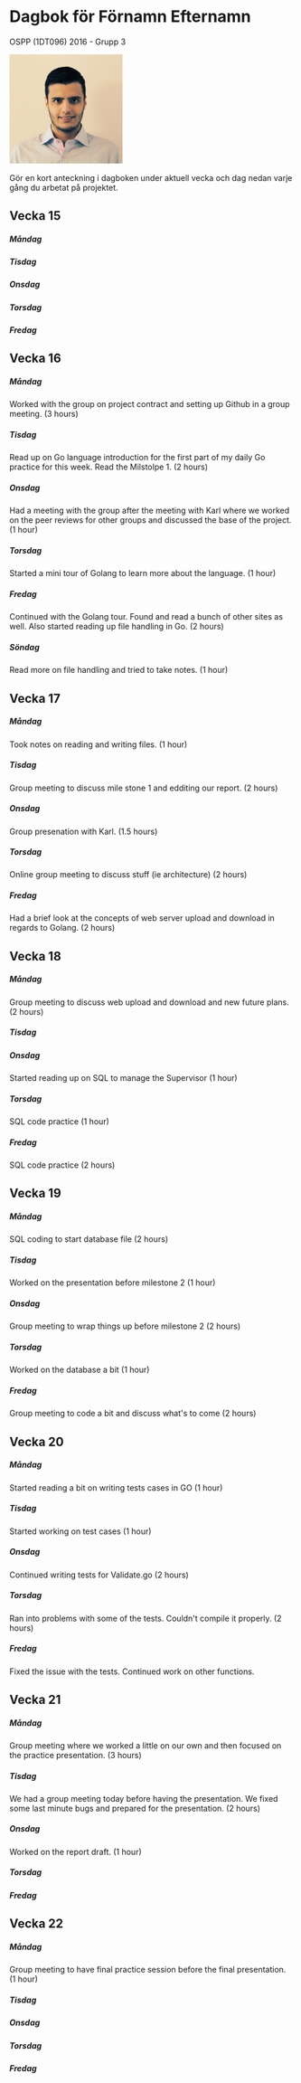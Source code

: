 # Dagbok för Förnamn Efternamn

OSPP (1DT096) 2016 - Grupp 3

<img src="../images/Ali.jpg" width="200">

Gör en kort anteckning i dagboken under aktuell vecka och dag nedan
varje gång du arbetat på projektet.

## Vecka 15

##### Måndag

##### Tisdag

##### Onsdag

##### Torsdag

##### Fredag


## Vecka 16

##### Måndag

Worked with the group on project contract and setting up Github in a group meeting. (3 hours)

##### Tisdag

Read up on Go language introduction for the first part of my daily Go practice for this week. Read the Milstolpe 1. (2 hours)

##### Onsdag

Had a meeting with the group after the meeting with Karl where we worked on the peer reviews for other groups and discussed the base of the project. (1 hour)

##### Torsdag

Started a mini tour of Golang to learn more about the language. (1 hour)

##### Fredag

Continued with the Golang tour. Found and read a bunch of other sites as well. 
Also started reading up file handling in Go. (2 hours)

##### Söndag 

Read more on file handling and tried to take notes. (1 hour)

## Vecka 17

##### Måndag

Took notes on reading and writing files. (1 hour)

##### Tisdag

Group meeting to discuss mile stone 1 and edditing our report. (2 hours)

##### Onsdag

Group presenation with Karl. (1.5 hours)

##### Torsdag

Online group meeting to discuss stuff (ie architecture) (2 hours)

##### Fredag

Had a brief look at the concepts of web server upload and download in regards to Golang. (2 hours)

## Vecka 18

##### Måndag

Group meeting to discuss web upload and download and new future plans. (2 hours)

##### Tisdag

##### Onsdag

Started reading up on SQL to manage the Supervisor (1 hour)

##### Torsdag

SQL code practice (1 hour)

##### Fredag

SQL code practice (2 hours)

## Vecka 19

##### Måndag

SQL coding to start database file (2 hours)

##### Tisdag

Worked on the presentation before milestone 2 (1 hour)

##### Onsdag

Group meeting to wrap things up before milestone 2 (2 hours)

##### Torsdag

Worked on the database a bit (1 hour)

##### Fredag

Group meeting to code a bit and discuss what's to come (2 hours)

## Vecka 20

##### Måndag

Started reading a bit on writing tests cases in GO (1 hour)

##### Tisdag

Started working on test cases (1 hour)

##### Onsdag

Continued writing tests for Validate.go (2 hours)

##### Torsdag

Ran into problems with some of the tests. Couldn't compile it properly. (2 hours)

##### Fredag

Fixed the issue with the tests. Continued work on other functions.

## Vecka 21

##### Måndag

Group meeting where we worked a little on our own and then focused on the practice presentation. (3 hours)

##### Tisdag

We had a group meeting today before having the presentation. We fixed some last minute bugs and prepared for the presentation. (2 hours)

##### Onsdag

Worked on the report draft. (1 hour)

##### Torsdag

##### Fredag

## Vecka 22

##### Måndag

Group meeting to have final practice session before the final presentation. (1 hour)

##### Tisdag

##### Onsdag

##### Torsdag

##### Fredag
